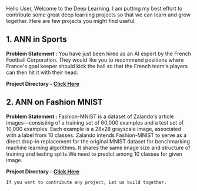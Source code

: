 Hello User,
Welcome to the Deep Learning. I am putting my best effort to contribute some great deep learning projects so that we can learn and grow together. Here are few projects you might find useful.

## 1. ANN in Sports

**Problem Statement :** You have just been hired as an AI expert by the French Football Corporation. They would like you to recommend positions where France's goal keeper should kick the ball so that the French team's players can then hit it with their head.

**Project Directory - [Click Here](https://github.com/ravichaubey/Deep-Learning-Projects/tree/master/ANN%20in%20%20Sports)**

## 2. ANN on Fashion MNIST

**Problem Statement :** Fashion-MNIST is a dataset of Zalando's article images—consisting of a training set of 60,000 examples and a test set of 10,000 examples. Each example is a 28x28 grayscale image, associated with a label from 10 classes. Zalando intends Fashion-MNIST to serve as a direct drop-in replacement for the original MNIST dataset for benchmarking machine learning algorithms. It shares the same image size and structure of training and testing splits.We need to predict among 10 classes for given image.

**Project Directory - [Click Here](https://github.com/ravichaubey/Deep-Learning-Projects/tree/master/ANN%20on%20Fashion%20MNIST)**


`If you want to contribute any project, Let us build together.`

